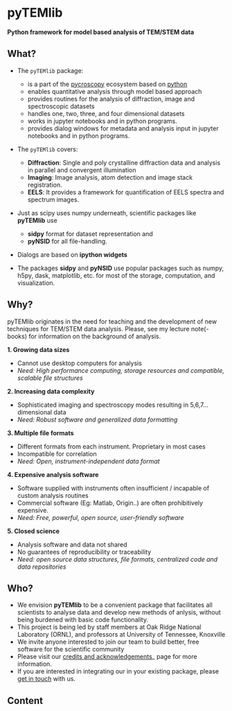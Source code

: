 # pyTEMlib

**Python framework for model based analysis of TEM/STEM data**

 What?
------
* The `pyTEMlib` package:

  * is a part of the [pycroscopy](https://github.com/pycroscopy) ecosystem based on [python](http://www.python.org/)
  * enables quantitative analysis through model based approach
  * provides routines for the analysis of diffraction, image and spectroscopic datasets
  * handles one, two, three, and four dimensional datasets
  * works in jupyter notebooks and in python programs.
  * provides dialog windows for metadata  and analysis input in jupyter notebooks and in python programs.

* The `pyTEMlib` covers:
  * **Diffraction**: Single and poly crystalline diffraction data and analysis in parallel and convergent  illumination
  * **Imaging**: Image analysis, atom detection and image stack registration.
  * **EELS**: It provides a framework for quantification of EELS spectra and spectrum images.


* Just as scipy uses numpy underneath, scientific packages like **pyTEMlib** use 
  * **sidpy**  format for dataset representation and 
  * **pyNSID** for all file-handling.
* Dialogs are based on  **ipython widgets**
* The packages **sidpy** and **pyNSID** use popular packages such as numpy, h5py, dask, matplotlib, etc. for most of 
  the storage, computation, and visualization.


Why?
-----
pyTEMlib originates in the need for teaching and the development of new techniques for TEM/STEM data analysis.
Please, see my lecture note(-books) for information on the background of analysis.


**1. Growing data sizes**
  * Cannot use desktop computers for analysis
  * *Need: High performance computing, storage resources and compatible, scalable file structures*

**2. Increasing data complexity**
  * Sophisticated imaging and spectroscopy modes resulting in 5,6,7... dimensional data
  * *Need: Robust software and generalized data formatting*

**3. Multiple file formats**
  * Different formats from each instrument. Proprietary in most cases
  * Incompatible for correlation
  * *Need: Open, instrument-independent data format*

**4. Expensive analysis software**
  * Software supplied with instruments often insufficient / incapable of custom analysis routines
  * Commercial software (Eg: Matlab, Origin..) are often prohibitively expensive.
  * *Need: Free, powerful, open source, user-friendly software*

**5. Closed science**
  * Analysis software and data not shared
  * No guarantees of reproducibility or traceability
  * *Need: open source data structures, file formats, centralized code and data repositories*

Who?
----
* We envision **pyTEMlib** to be a convenient package that facilitates all scientists to analyse data and develop new methods of anlysis, without being burdened with basic code functionality.
* This project is being led by staff members at Oak Ridge National Laboratory (ORNL), and professors at University of Tennessee, Knoxville
* We invite anyone interested to join our team to build better, free software for the scientific community
* Please visit our [credits and acknowledgements](./credits.html)_ page for more information.
* If you are interested in integrating our in your existing package, please [get in touch](./contact.html) with us.

Content
-------
```{tableofcontents}
```